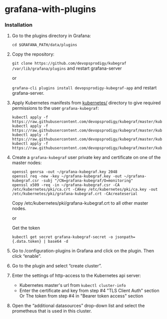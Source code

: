 # grafana-with-plugins

### Installation


1. Go to the plugins directory in Grafana:

    `cd $GRAFANA_PATH/data/plugins`

2. Copy the repository:

    `git clone https://github.com/devopsprodigy/kubegraf  /var/lib/grafana/plugins` and restart grafana-server

    or

    `grafana-cli plugins install devopsprodigy-kubegraf-app` and restart grafana-server.

3. Apply Kubernetes manifests from [kubernetes/](kubernetes/) directory to give
     required permissions to the user `grafana-kubegraf`:
      ```
      kubectl apply -f https://raw.githubusercontent.com/devopsprodigy/kubegraf/master/kubernetes/serviceaccount.yaml
      kubectl apply -f https://raw.githubusercontent.com/devopsprodigy/kubegraf/master/kubernetes/clusterrole.yaml
      kubectl apply -f https://raw.githubusercontent.com/devopsprodigy/kubegraf/master/kubernetes/clusterrolebinding.yaml
      kubectl apply -f https://raw.githubusercontent.com/devopsprodigy/kubegraf/master/kubernetes/secret.yaml
      ```

4. Create a `grafana-kubegraf` user private key and certificate on one of the
      master nodes:
      ```
      openssl genrsa -out ~/grafana-kubegraf.key 2048
      openssl req -new -key ~/grafana-kubegraf.key -out ~/grafana-kubegraf.csr -subj "/CN=grafana-kubegraf/O=monitoring"
      openssl x509 -req -in ~/grafana-kubegraf.csr -CA /etc/kubernetes/pki/ca.crt -CAkey /etc/kubernetes/pki/ca.key -out /etc/kubernetes/pki/grafana-kubegraf.crt -CAcreateserial
      ```
     Copy /etc/kubernetes/pki/grafana-kubegraf.crt to all other master nodes.

    or

    Get the token
    ```
    kubectl get secret grafana-kubegraf-secret -o jsonpath={.data.token} | base64 -d
    ```

5. Go to /configuration-plugins in Grafana and click on the plugin. Then click “enable”.

6. Go to the plugin and select “create cluster”.

7. Enter the settings of http-access to the Kubernetes api server:
    * Kubernetes master's url from `kubectl cluster-info`
    * Enter the certificate and key from step #4  "TLS Client Auth" section
      Or
      The token from step #4 in "Bearer token access" section

8. Open the “additional datasources” drop-down list and select the prometheus that is used in this cluster.
